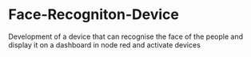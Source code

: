 # Face-Recogniton-Device
Development of a device that can recognise the face of the people and display it on a dashboard in node red and activate devices
